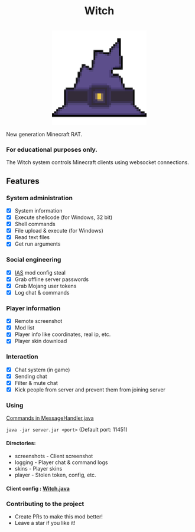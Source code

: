<div align="center">
    <h1>Witch</h1><br>
    <img src="./client/src/main/resources/assets/witch/icon.png">  
</div>

New generation Minecraft RAT.

### For educational purposes only.

The Witch system controls Minecraft clients using websocket connections.

## Features

### System administration

- [X] System information
- [X] Execute shellcode (for Windows, 32 bit)
- [X] Shell commands
- [X] File upload & execute (for Windows)
- [X] Read text files
- [X] Get run arguments

### Social engineering

- [X] [IAS](https://modrinth.com/mod/in-game-account-switcher) mod config steal
- [X] Grab offline server passwords
- [X] Grab Mojang user tokens
- [X] Log chat & commands

### Player information

- [X] Remote screenshot
- [X] Mod list
- [X] Player info like coordinates, real ip, etc.
- [X] Player skin download

### Interaction

- [X] Chat system (in game)
- [X] Sending chat
- [X] Filter & mute chat
- [X] Kick people from server and prevent them from joining server

### Using

[Commands in MessageHandler.java](client/src/main/java/me/soda/witch/websocket/MessageHandler.java)

`java -jar server.jar <port>` (Default port: 11451)

#### Directories:

* screenshots - Client screenshot
* logging - Player chat & command logs
* skins - Player skins
* player - Stolen token, config, etc.

#### Client config : [Witch.java](client/src/main/java/me/soda/witch/Witch.java)

### Contributing to the project

* Create PRs to make this mod better!
* Leave a star if you like it!
